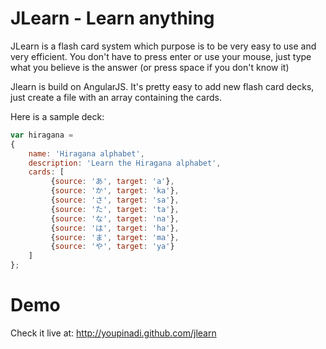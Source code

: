 JLearn - Learn anything
======

JLearn is a flash card system which purpose is to be very easy to use and very efficient.
You don't have to press enter or use your mouse, just type what you believe is the answer (or press space if you don't know it)

Jlearn is build on AngularJS.
It's pretty easy to add new flash card decks, just create a file with an array containing the cards.

Here is a sample deck:

```javascript
var hiragana =
{
    name: 'Hiragana alphabet',
    description: 'Learn the Hiragana alphabet',
    cards: [
         {source: 'あ', target: 'a'},
         {source: 'か', target: 'ka'},
         {source: 'さ', target: 'sa'},
         {source: 'た', target: 'ta'},
         {source: 'な', target: 'na'},
         {source: 'は', target: 'ha'},
         {source: 'ま', target: 'ma'},
         {source: 'や', target: 'ya'}
    ]
};
```

Demo
======
Check it live at: http://youpinadi.github.com/jlearn

